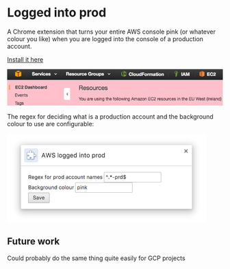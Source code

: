 # Logged into prod

A Chrome extension that turns your entire AWS console pink (or whatever colour you like) when you are logged into the console of a production account.

[Install it here](https://chrome.google.com/webstore/detail/igiemippbohdpikalbgaimodceogkiec)

![screenshot](screenshot.png)

The regex for deciding what is a production account and the background colour to use are configurable:

![options](options.png)

## Future work

Could probably do the same thing quite easily for GCP projects
